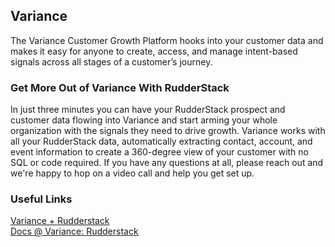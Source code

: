 ## Variance

The Variance Customer Growth Platform hooks into your customer data and makes it easy for anyone to create, access, and manage intent-based signals across all stages of a customer’s journey.

### Get More Out of Variance With RudderStack

In just three minutes you can have your RudderStack prospect and customer data flowing into Variance and start arming your whole organization with the signals they need to drive growth. Variance works with all your RudderStack data, automatically extracting contact, account, and event information to create a 360-degree view of your customer with no SQL or code required. If you have any questions at all, please reach out and we're happy to hop on a video call and help you get set up.

### Useful Links

[Variance + Rudderstack](https://www.variance.com/integrations/rudderstack)  
[Docs @ Variance: Rudderstack](https://www.variance.com/docs/rudderstack)

